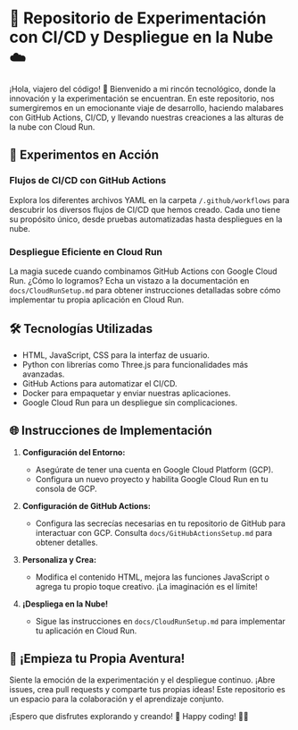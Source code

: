 # 🚀 Repositorio de Experimentación con CI/CD y Despliegue en la Nube ☁️

¡Hola, viajero del código! 👋 Bienvenido a mi rincón tecnológico, donde la innovación y la experimentación se encuentran. En este repositorio, nos sumergiremos en un emocionante viaje de desarrollo, haciendo malabares con GitHub Actions, CI/CD, y llevando nuestras creaciones a las alturas de la nube con Cloud Run.

## 🧪 Experimentos en Acción

### Flujos de CI/CD con GitHub Actions

Explora los diferentes archivos YAML en la carpeta `/.github/workflows` para descubrir los diversos flujos de CI/CD que hemos creado. Cada uno tiene su propósito único, desde pruebas automatizadas hasta despliegues en la nube.

### Despliegue Eficiente en Cloud Run

La magia sucede cuando combinamos GitHub Actions con Google Cloud Run. ¿Cómo lo logramos? Echa un vistazo a la documentación en `docs/CloudRunSetup.md` para obtener instrucciones detalladas sobre cómo implementar tu propia aplicación en Cloud Run.

## 🛠️ Tecnologías Utilizadas

- HTML, JavaScript, CSS para la interfaz de usuario.
- Python con librerías como Three.js para funcionalidades más avanzadas.
- GitHub Actions para automatizar el CI/CD.
- Docker para empaquetar y enviar nuestras aplicaciones.
- Google Cloud Run para un despliegue sin complicaciones.

## 🌐 Instrucciones de Implementación

1. **Configuración del Entorno:**
   - Asegúrate de tener una cuenta en Google Cloud Platform (GCP).
   - Configura un nuevo proyecto y habilita Google Cloud Run en tu consola de GCP.

2. **Configuración de GitHub Actions:**
   - Configura las secrecías necesarias en tu repositorio de GitHub para interactuar con GCP. Consulta `docs/GitHubActionsSetup.md` para obtener detalles.

3. **Personaliza y Crea:**
   - Modifica el contenido HTML, mejora las funciones JavaScript o agrega tu propio toque creativo. ¡La imaginación es el límite!

4. **¡Despliega en la Nube!**
   - Sigue las instrucciones en `docs/CloudRunSetup.md` para implementar tu aplicación en Cloud Run.

## 🚀 ¡Empieza tu Propia Aventura!

Siente la emoción de la experimentación y el despliegue continuo. ¡Abre issues, crea pull requests y comparte tus propias ideas! Este repositorio es un espacio para la colaboración y el aprendizaje conjunto.

¡Espero que disfrutes explorando y creando! 🌟 Happy coding! 🚀✨
